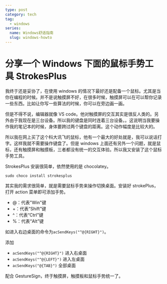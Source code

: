 ```yaml
---
type: post
category: tech
tag:
  - windows
series:
  name: Windows舒适指南
  slug: windows-howto
---
```


# 分享一个 Windows 下面的鼠标手势工具 StrokesPlus

我终于还是妥协了，在使用 windows 的情况下最好还是配备一个鼠标。尤其是当你在编程的时候。并不是说触摸屏不好，在很多时候，触摸屏可以在可以帮你记录一些东西。比如让你写一些算法的时候，你可以在旁边画一画。

但是不得不说，编辑器就像 VS code。他对触摸屏的交互其实是很反人类的。另外由于我现在是三台设备。所以我的键盘是同时连着三台设备。。这说明当我要操作我的笔记本的时候，身体要跨过两个键盘的距离。这个动作幅度是比较大的。

所以我在网上买了这个科大讯飞的鼠标，他有一个最大的好处就是，我可以说话打字。这样我就不需要操作键盘了。但是 windows 上面还有另外一个问题，就是鼠标，还有触摸屏和触摸板，三者都没有统一的交互体验。所以我又安装了这个鼠标手势工具。

StrokesPlus 安装很简单，依然使用的是 chocolatey。

```
sudo choco install strokesplus
```

其实我的需求很简单，就是需要鼠标手势来操作切换桌面。安装好 strokePlus，打开 action 菜单即可添加手势。

- @：代表"Win"键
- +：代表“Shift”键
- ^：代表“Ctrl”键
- %：代表“Alt”键

如进入右边桌面的命令为`acSendKeys("^@{RIGHT}")`。

添加

- `acSendKeys("^@{RIGHT}")` 进入右桌面
- `acSendKeys("^@{LEFT}")` 进入左桌面
- `acSendKeys("@{TAB}")` 全部桌面

配合 GestureSign，终于触摸屏，触摸板和鼠标手势统一了。
